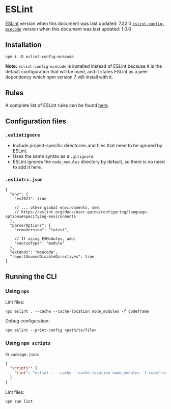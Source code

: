 # ESLint

[ESLint](https://eslint.org) version when this document was last updated: 7.32.0
[`eslint-config-mcecode`](https://github.com/mcecode/eslint-config-mcecode) version when this document was last updated: 1.0.0

## Installation

```console
npm i -D eslint-config-mcecode
```

**Note:** `eslint-config-mcecode` is installed instead of ESLint because it is the default configuration that will be used, and it states ESLint as a peer dependency which npm version 7 will install with it.

## Rules

A complete list of ESLint rules can be found [here](https://eslint.org/docs/rules).

## Configuration files

### `.eslintignore`

- Include project-specific directories and files that need to be ignored by ESLint.
- Uses the same syntax as a `.gitignore`.
- ESLint ignores the `node_modules` directory by default, so there is no need to add it here.

### `.eslintrc.json`

```jsonc
{
  "env": {
    "es2021": true

    // ... other global environments, see:
    // https://eslint.org/docs/user-guide/configuring/language-options#specifying-environments
  },
  "parserOptions": {
    "ecmaVersion": "latest",

    // If using ESModules, add:
    "sourceType": "module"
  },
  "extends": "mcecode",
  "reportUnusedDisableDirectives": true
}
```

## Running the CLI

### Using `npx`

Lint files:

```console
npx eslint . --cache --cache-location node_modules -f codeframe
```

Debug configuration:

```console
npx eslint --print-config <path/to/file>
```

### Using `npm scripts`

In `package.json`:

```json
{
  "scripts": {
    "lint": "eslint . --cache --cache-location node_modules -f codeframe"
  }
}
```

Lint files:

```console
npm run lint
```
